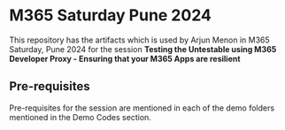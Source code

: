 # M365 Saturday Pune 2024

This repository has the artifacts which is used by Arjun Menon in M365 Saturday, Pune 2024 for the session **Testing the Untestable using M365 Developer Proxy - Ensuring that your M365 Apps are resilient**

## Pre-requisites

Pre-requisites for the session are mentioned in each of the demo folders mentioned in the Demo Codes section.
